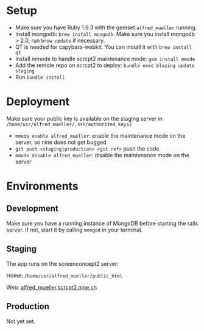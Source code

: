 # Setup

* Make sure you have Ruby 1.9.3 with the gemset `alfred_mueller` running.
* Install mongodb: `brew install mongodb`. Make sure you install mongodb > 2.0, run `brew update` if necessary.
* QT is needed for capybara-webkit. You can install it with `brew install qt`
* Install mmode to handle scrcpt2 maintenance mode: `gem install mmode`
* Add the remote repo on scrcpt2 to deploy: `bundle exec blazing update staging`
* Run `bundle install`

# Deployment

Make sure your public key is available on the staging server in `/home/usr/alfred_mueller/.ssh/authorized_keys2`

* `mmode enable alfred_mueller`: enable the maintenance mode on the server, so nine does not get bugged
* `git push <staging|production> <git ref>` push the code
* `mmode disable alfred_mueller`: disable the maintenance mode on the server

# Environments

## Development

Make sure you have a running instance of MongoDB before starting the rails server. 
If not, start it by calling `mongod` in your terminal.

## Staging

The app runs on the screenconcept2 server:

Home: `/home/usr/alfred_mueller/public_html`

Web: [alfred_mueller.scrcpt2.nine.ch](http://alfred_mueller.scrcpt2.nine.ch/)

## Production
Not yet set.